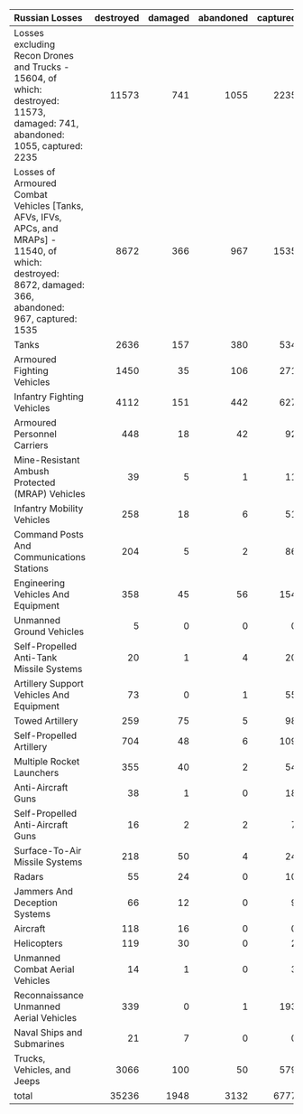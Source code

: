 | Russian Losses                                                                                                                                           |   destroyed |   damaged |   abandoned |   captured |   total |
|:---------------------------------------------------------------------------------------------------------------------------------------------------------|------------:|----------:|------------:|-----------:|--------:|
| Losses excluding Recon Drones and Trucks - 15604, of which: destroyed: 11573, damaged: 741, abandoned: 1055, captured: 2235                              |       11573 |       741 |        1055 |       2235 |   15604 |
| Losses of Armoured Combat Vehicles [Tanks, AFVs, IFVs, APCs, and MRAPs] - 11540, of which: destroyed: 8672, damaged: 366, abandoned: 967, captured: 1535 |        8672 |       366 |         967 |       1535 |   11540 |
| Tanks                                                                                                                                                    |        2636 |       157 |         380 |        534 |    3707 |
| Armoured Fighting Vehicles                                                                                                                               |        1450 |        35 |         106 |        271 |    1862 |
| Infantry Fighting Vehicles                                                                                                                               |        4112 |       151 |         442 |        627 |    5332 |
| Armoured Personnel Carriers                                                                                                                              |         448 |        18 |          42 |         92 |     600 |
| Mine-Resistant Ambush Protected  (MRAP) Vehicles                                                                                                         |          39 |         5 |           1 |         11 |      56 |
| Infantry Mobility Vehicles                                                                                                                               |         258 |        18 |           6 |         51 |     333 |
| Command Posts And Communications Stations                                                                                                                |         204 |         5 |           2 |         86 |     297 |
| Engineering Vehicles And Equipment                                                                                                                       |         358 |        45 |          56 |        154 |     613 |
| Unmanned Ground Vehicles                                                                                                                                 |           5 |         0 |           0 |          0 |       5 |
| Self-Propelled Anti-Tank Missile Systems                                                                                                                 |          20 |         1 |           4 |         20 |      45 |
| Artillery Support Vehicles And Equipment                                                                                                                 |          73 |         0 |           1 |         55 |     129 |
| Towed Artillery                                                                                                                                          |         259 |        75 |           5 |         98 |     437 |
| Self-Propelled Artillery                                                                                                                                 |         704 |        48 |           6 |        109 |     867 |
| Multiple Rocket Launchers                                                                                                                                |         355 |        40 |           2 |         54 |     451 |
| Anti-Aircraft Guns                                                                                                                                       |          38 |         1 |           0 |         18 |      57 |
| Self-Propelled Anti-Aircraft Guns                                                                                                                        |          16 |         2 |           2 |          7 |      27 |
| Surface-To-Air Missile Systems                                                                                                                           |         218 |        50 |           4 |         24 |     296 |
| Radars                                                                                                                                                   |          55 |        24 |           0 |         10 |      89 |
| Jammers And Deception Systems                                                                                                                            |          66 |        12 |           0 |          9 |      87 |
| Aircraft                                                                                                                                                 |         118 |        16 |           0 |          0 |     134 |
| Helicopters                                                                                                                                              |         119 |        30 |           0 |          2 |     151 |
| Unmanned Combat Aerial Vehicles                                                                                                                          |          14 |         1 |           0 |          3 |      18 |
| Reconnaissance Unmanned Aerial Vehicles                                                                                                                  |         339 |         0 |           1 |        193 |     533 |
| Naval Ships and Submarines                                                                                                                               |          21 |         7 |           0 |          0 |      28 |
| Trucks, Vehicles, and Jeeps                                                                                                                              |        3066 |       100 |          50 |        579 |    3795 |
| total                                                                                                                                                    |       35236 |      1948 |        3132 |       6777 |   47093 |